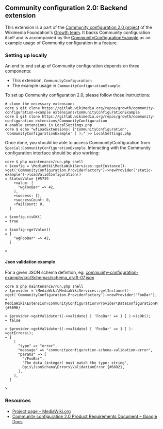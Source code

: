 ## Community configuration 2.0: Backend extension

This extension is a part of the [Community configuration 2.0 project](https://www.mediawiki.org/wiki/Special:MyLanguage/Community_configuration_2.0) of the Wikimedia Foundation's [Growth team](https://mediawiki.org/wiki/Special:MyLanguage/Growth). It backs Community configuration itself and is accompanied by the [CommunityConfigurationExample](https://gitlab.wikimedia.org/repos/growth/community-configuration-example) as an example usage of Community configuration in a feature.


### Setting up locally
An end to end setup of Community configuration depends on three components:

* This extension, `CommunityConfiguration`
* The example usage in `CommunityConfigurationExample`

To set up Community configuration 2.0, please follow those instructions:

```
# clone the necessary extensions
core $ git clone https://gitlab.wikimedia.org/repos/growth/community-configuration-example extensions/CommunityConfigurationExample
core $ git clone https://gitlab.wikimedia.org/repos/growth/community-configuration extensions/CommunityConfiguration
# enable extensions in LocalSettings.php
core $ echo "wfLoadExtensions( ['CommunityConfiguration', 'CommunityConfigurationExample' ] );" >> LocalSettings.php
```

Once done, you should be able to access CommunityConfiguration from `Special:CommunityConfigurationExample`. Interacting with the Community configuration interface should be also working:

```
core $ php maintenance/run.php shell
> $config = \MediaWiki\MediaWikiServices::getInstance()->get('CommunityConfiguration.ProviderFactory')->newProvider('static-example')->loadValidConfiguration()
= StatusValue {#5739
    +value: [
      "wgFooBar" => 42,
    ],
    +success: [],
    +successCount: 0,
    +failCount: 0,
  }

> $config->isOK()
= true

> $config->getValue()
= [
    "wgFooBar" => 42,
  ]

>
```

#### Json validation example
For a given JSON schema defintion, eg: [community-configuration-example/src/Schemas/schema_draft-07.json](https://gitlab.wikimedia.org/repos/growth/community-configuration-example/-/blob/main/src/Schemas/schema_draft-07.json)
```
core $ php maintenance/run.php shell
> $provider = \MediaWiki\MediaWikiServices::getInstance()->get('CommunityConfiguration.ProviderFactory')->newProvider('FooBar');
= MediaWiki\Extension\CommunityConfiguration\Provider\DataConfigurationProvider {#5696}

> $provider->getValidator()->validate( [ 'FooBar' => 1 ] )->isOk();
= false

> $provider->getValidator()->validate( [ 'FooBar' => 1 ] )->getErrors();
= [
    [
      "type" => "error",
      "message" => "communityconfiguration-schema-validation-error",
      "params" => [
        "/FooBar",
        "The data (integer) must match the type: string",
        Opis\JsonSchema\Errors\ValidationError {#6802},
      ],
    ],
  ]

>

```

### Resources
* [Project page – MediaWiki.org](https://www.mediawiki.org/wiki/Special:MyLanguage/Community_configuration_2.0)
* [Community configuration 2.0 Product Requirements Document – Google Docs](https://docs.google.com/document/d/1Ai7ib6h1q9ly5xClowK2cn0CKIJp3Z1KpkvwzVMk32U/edit)
